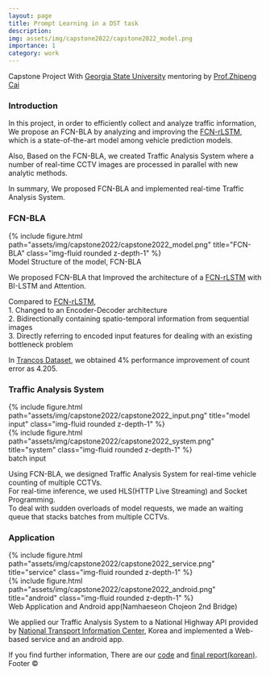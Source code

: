 ```yaml
---
layout: page
title: Prompt Learning in a DST task
description: 
img: assets/img/capstone2022/capstone2022_model.png
importance: 1
category: work
---
```


<p class="font-weight-bold">Capstone Project With <a href='https://www.gsu.edu/'>Georgia State University</a> mentoring by <a href='http://cai.csgsu.org/'>Prof.Zhipeng Cai</a></p>


<h3>Introduction</h3>

In this project, in order to efficiently collect and analyze traffic information, We propose an FCN-BLA by analyzing and improving the <a href="https://arxiv.org/abs/1707.09476">FCN-rLSTM</a>, which is a state-of-the-art model among vehicle prediction models.

Also, Based on the FCN-BLA, we created Traffic Analysis System where a number of real-time CCTV images are processed in parallel with new analytic methods. 

<p class="font-weight-bold">In summary, We proposed FCN-BLA and implemented real-time Traffic Analysis System.</p>


<h3>FCN-BLA</h3>

<div class="row">
    <div class="col-sm mt-3 mt-md-0">
        {% include figure.html path="assets/img/capstone2022/capstone2022_model.png" title="FCN-BLA" class="img-fluid rounded z-depth-1" %}
    </div>
</div>
<div class="caption">
    Model Structure of the model, FCN-BLA
</div>

We proposed FCN-BLA that Improved the architecture of a <a href="https://arxiv.org/abs/1707.09476">FCN-rLSTM</a> with BI-LSTM and Attention.

Compared to <a href="https://arxiv.org/abs/1707.09476">FCN-rLSTM</a>,  
    1. Changed to an Encoder-Decoder architecture  
    2. Bidirectionally containing spatio-temporal information from sequential images  
    3. Directly referring to encoded input features for dealing with an existing bottleneck problem  
    
In <a href="https://gram.web.uah.es/data/datasets/trancos/index.html">Trancos Dataset</a>, we obtained 4% performance improvement of count error as 4.205.

  
<h3>Traffic Analysis System</h3>
  
<div class="row justify-content-sm-center">
    <div class="col-sm-6 mt-3 mt-md-0">
        {% include figure.html path="assets/img/capstone2022/capstone2022_input.png" title="model input" class="img-fluid rounded z-depth-1" %}
    </div>
    <div class="col-sm-6 mt-3 mt-md-0">
        {% include figure.html path="assets/img/capstone2022/capstone2022_system.png" title="system" class="img-fluid rounded z-depth-1" %}
    </div>
</div>
<div class="caption">
    batch input 
</div>

Using FCN-BLA, we designed Traffic Analysis System for real-time vehicle counting of multiple CCTVs.  
For real-time inference, we used HLS(HTTP Live Streaming) and Socket Programming.  
To deal with sudden overloads of model requests, we made an waiting queue that stacks batches from multiple CCTVs.  


<h3>Application</h3>
<div class="row justify-content-sm-center">
    <div class="col-sm-6 mt-3 mt-md-0">
        {% include figure.html path="assets/img/capstone2022/capstone2022_service.png" title="service" class="img-fluid rounded z-depth-1" %}
    </div>
    <div class="col-sm-6 mt-3 mt-md-0">
        {% include figure.html path="assets/img/capstone2022/capstone2022_android.png" title="android" class="img-fluid rounded z-depth-1" %}
    </div>
</div>
<div class="caption">
    Web Application and Android app(Namhaeseon Chojeon 2nd Bridge)
</div>

We applied our Traffic Analysis System to a National Highway API provided by <a href="https://www.its.go.kr/map/cctv"> National Transport Information Center</a>, Korea and implemented a Web-based service and an android app.



If you find further information, There are our <a href="https://github.com/CapstonAIVC/IVCS">code</a> and <a href="/assets/pdf/capstone2022_final_report.pdf">final report(korean)</a>.
Footer
©
